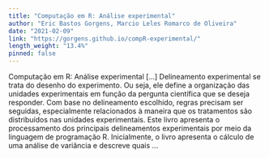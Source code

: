 ```yaml
---
title: "Computação em R: Análise experimental"
author: "Eric Bastos Gorgens, Marcio Leles Romarco de Oliveira"
date: "2021-02-09"
link: "https://gorgens.github.io/compR-experimental/"
length_weight: "13.4%"
pinned: false
---
```


Computação em R: Análise experimental [...] Delineamento experimental se trata do desenho do experimento. Ou seja, ele define a organização das unidades experimentais em função da pergunta científica que se deseja responder. Com base no delineamento escolhido, regras precisam ser seguidas, especialmente relacionados à maneira que os tratamentos são distribuídos nas unidades experimentais. Este livro apresenta o processamento dos principais delineamentos experimentais por meio da linguagem de programação R. Inicialmente, o livro apresenta o cálculo de uma análise de variância e descreve quais ...
